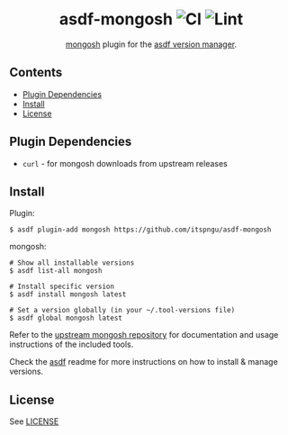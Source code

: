 <div align="center">

# asdf-mongosh ![CI](https://github.com/itspngu/asdf-mongosh/workflows/CI/badge.svg) ![Lint](https://github.com/itspngu/asdf-mongosh/workflows/Lint/badge.svg)

[mongosh](https://github.com/mongodb-js/mongosh) plugin for the [asdf version manager](https://asdf-vm.com).

</div>

## Contents

- [Plugin Dependencies](#plugin-dependencies)
- [Install](#install)
- [License](#license)

## Plugin Dependencies

- `curl` - for mongosh downloads from upstream releases

## Install

Plugin:

```shell
$ asdf plugin-add mongosh https://github.com/itspngu/asdf-mongosh
```

mongosh:

```shell
# Show all installable versions
$ asdf list-all mongosh

# Install specific version
$ asdf install mongosh latest

# Set a version globally (in your ~/.tool-versions file)
$ asdf global mongosh latest
```

Refer to the [upstream mongosh repository](https://github.com/mongodb-js/mongosh) for documentation and
usage instructions of the included tools.

Check the [asdf](https://github.com/asdf-vm/asdf) readme for more instructions on how to
install & manage versions.

## License

See [LICENSE](LICENSE)
